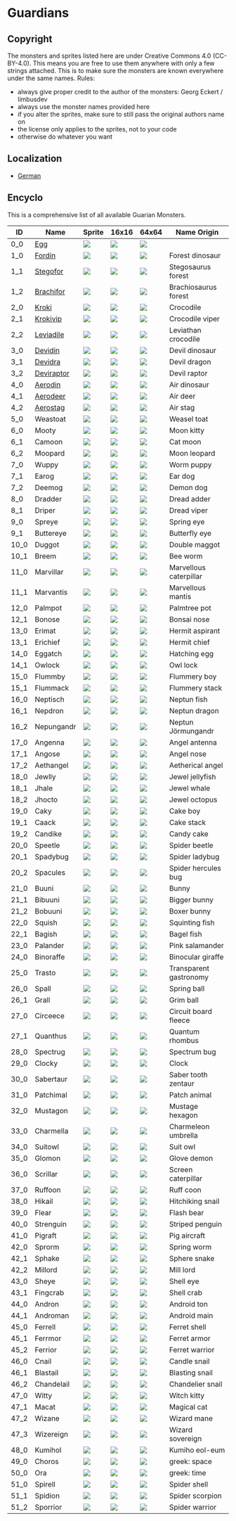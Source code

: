 # Guardians

## Copyright

The monsters and sprites listed here are under Creative Commons 4.0 (CC-BY-4.0). This means you are free to use them anywhere with only a few strings attached. This is to make sure the monsters are known everywhere under the same names. Rules:

* always give proper credit to the author of the monsters: Georg Eckert / limbusdev
* always use the monster names provided here
* if you alter the sprites, make sure to still pass the original authors name on
* the license only applies to the sprites, not to your code
* otherwise do whatever you want

## Localization

* [German](./Guardians_DE.md)

## Encyclo

This is a comprehensive list of all available Guarian Monsters.

|ID         |Name                               |Sprite                 |16x16                  |64x64                  |Name Origin            |
|-----------|-----------------------------------|-----------------------|-----------------------|-----------------------|-----------------------|
|0_0        |[Egg](./encyclo/0_0_Egg.md)        |![](./128x128/0_0.png) |![](./animation_16x16/0_0.gif)   |![](./64x64/0_0.png)   |                       |
|1_0        |[Fordin](./encyclo/1.md)           |![](./128x128/1_0.png) |![](./animation_16x16/1_0.gif)   |![](./64x64/1_0.png)   |Forest dinosaur        |
|1_1        |[Stegofor](./encyclo/1.md)         |![](./128x128/1_1.png) |![](./16x16/1_1.png)   |![](./64x64/0_0.png)   |Stegosaurus forest     |
|1_2        |[Brachifor](./encyclo/1.md)        |![](./128x128/1_2.png) |![](./16x16/1_2.png)   |![](./64x64/0_0.png)   |Brachiosaurus forest   |
|2_0        |[Kroki](./encyclo/2.md)            |![](./128x128/2_0.png) |![](./16x16/2_0.png)   |![](./64x64/0_0.png)   |Crocodile              |
|2_1        |[Krokivip](./encyclo/2.md)         |![](./128x128/2_1.png) |![](./16x16/2_1.png)   |![](./64x64/0_0.png)   |Crocodile viper        |
|2_2        |[Leviadile](./encyclo/2.md)        |![](./128x128/2_2.png) |![](./16x16/2_2.png)   |![](./64x64/0_0.png)   |Leviathan crocodile    |
|3_0        |[Devidin](./encyclo/3.md)          |![](./128x128/3_0.png) |![](./16x16/3_0.png)   |![](./64x64/0_0.png)   |Devil dinosaur         |
|3_1        |[Devidra](./encyclo/3.md)          |![](./128x128/3_1.png) |![](./16x16/3_1.png)   |![](./64x64/0_0.png)   |Devil dragon           |
|3_2        |[Deviraptor](./encyclo/3.md)       |![](./128x128/3_2.png) |![](./16x16/3_2.png)   |![](./64x64/0_0.png)   |Devil raptor           |
|4_0        |[Aerodin](./encyclo/4.md)          |![](./128x128/4_0.png) |![](./16x16/4_0.png)   |![](./64x64/0_0.png)   |Air dinosaur           |
|4_1        |[Aerodeer](./encyclo/4.md)         |![](./128x128/4_1.png) |![](./16x16/4_1.png)   |![](./64x64/0_0.png)   |Air deer               |
|4_2        |[Aerostag](./encyclo/4.md)         |![](./128x128/4_2.png) |![](./16x16/4_2.png)   |![](./64x64/0_0.png)   |Air stag               |
|5_0        |Weastoat                           |![](./128x128/5_0.png) |![](./16x16/5_0.png)   |![](./64x64/0_0.png)   |Weasel toat            |
|6_0        |Mooty                              |![](./128x128/6_0.png) |![](./16x16/6_0.png)   |![](./64x64/0_0.png)   |Moon kitty             |
|6_1        |Camoon                             |![](./128x128/6_1.png) |![](./16x16/6_1.png)   |![](./64x64/0_0.png)   |Cat moon               |
|6_2        |Moopard                            |![](./128x128/6_2.png) |![](./16x16/6_2.png)   |![](./64x64/0_0.png)   |Moon leopard           |
|7_0        |Wuppy                              |![](./128x128/7_0.png) |![](./16x16/7_0.png)   |![](./64x64/0_0.png)   |Worm puppy             |
|7_1        |Earog                              |![](./128x128/7_1.png) |![](./16x16/7_1.png)   |![](./64x64/0_0.png)   |Ear dog                |
|7_2        |Deemog                             |![](./128x128/7_2.png) |![](./16x16/7_2.png)   |![](./64x64/0_0.png)   |Demon dog              |
|8_0        |Dradder                            |![](./128x128/8_0.png) |![](./16x16/8_0.png)   |![](./64x64/0_0.png)   |Dread adder            |
|8_1        |Driper                             |![](./128x128/8_1.png) |![](./16x16/8_1.png)   |![](./64x64/0_0.png)   |Dread viper            |
|9_0        |Spreye                             |![](./128x128/9_0.png) |![](./16x16/9_0.png)   |![](./64x64/0_0.png)   |Spring eye             |
|9_1        |Buttereye                          |![](./128x128/9_1.png) |![](./16x16/9_1.png)   |![](./64x64/0_0.png)   |Butterfly eye          |
|10_0       |Duggot                             |![](./128x128/10_0.png)|![](./16x16/10_0.png)  |![](./64x64/0_0.png)   |Double maggot          |
|10_1       |Breem                              |![](./128x128/10_1.png)|![](./16x16/10_1.png)  |![](./64x64/0_0.png)   |Bee worm               |
|11_0       |Marvillar                          |![](./128x128/11_0.png)|![](./16x16/11_0.png)  |![](./64x64/0_0.png)   |Marvellous caterpillar |
|11_1       |Marvantis                          |![](./128x128/11_1.png)|![](./16x16/11_1.png)  |![](./64x64/0_0.png)   |Marvellous mantis      |
|12_0       |Palmpot                            |![](./128x128/12_0.png)|![](./16x16/12_0.png)  |![](./64x64/0_0.png)   |Palmtree pot           |
|12_1       |Bonose                             |![](./128x128/12_1.png)|![](./16x16/12_1.png)  |![](./64x64/0_0.png)   |Bonsai nose            |
|13_0       |Erimat                             |![](./128x128/13_0.png)|![](./16x16/13_0.png)  |![](./64x64/0_0.png)   |Hermit aspirant        |
|13_1       |Erichief                           |![](./128x128/13_1.png)|![](./16x16/13_1.png)  |![](./64x64/0_0.png)   |Hermit chief           |
|14_0       |Eggatch                            |![](./128x128/14_0.png)|![](./16x16/14_0.png)  |![](./64x64/0_0.png)   |Hatching egg           |
|14_1       |Owlock                             |![](./128x128/14_1.png)|![](./16x16/14_1.png)  |![](./64x64/0_0.png)   |Owl lock               |
|15_0       |Flummby                            |![](./128x128/15_0.png)|![](./16x16/15_0.png)  |![](./64x64/0_0.png)   |Flummery boy           |
|15_1       |Flummack                           |![](./128x128/15_1.png)|![](./16x16/15_1.png)  |![](./64x64/0_0.png)   |Flummery stack         |
|16_0       |Neptisch                           |![](./128x128/16_0.png)|![](./16x16/16_0.png)  |![](./64x64/0_0.png)   |Neptun fish            |
|16_1       |Nepdron                            |![](./128x128/16_1.png)|![](./16x16/16_1.png)  |![](./64x64/0_0.png)   |Neptun dragon          |
|16_2       |Nepungandr                         |![](./128x128/16_2.png)|![](./16x16/16_2.png)  |![](./64x64/0_0.png)   |Neptun Jörmungandr     |
|17_0       |Angenna                            |![](./128x128/17_0.png)|![](./16x16/17_0.png)  |![](./64x64/0_0.png)   |Angel antenna          |
|17_1       |Angose                             |![](./128x128/17_1.png)|![](./16x16/17_1.png)  |![](./64x64/0_0.png)   |Angel nose             |
|17_2       |Aethangel                          |![](./128x128/17_2.png)|![](./16x16/17_2.png)  |![](./64x64/0_0.png)   |Aetherical angel       |
|18_0       |Jewlly                             |![](./128x128/18_0.png)|![](./16x16/18_0.png)  |![](./64x64/0_0.png)   |Jewel jellyfish        |
|18_1       |Jhale                              |![](./128x128/18_1.png)|![](./16x16/18_1.png)  |![](./64x64/0_0.png)   |Jewel whale            |
|18_2       |Jhocto                             |![](./128x128/18_2.png)|![](./16x16/18_2.png)  |![](./64x64/0_0.png)   |Jewel octopus          |
|19_0       |Caky                               |![](./128x128/19_0.png)|![](./16x16/19_0.png)  |![](./64x64/0_0.png)   |Cake boy               |
|19_1       |Caack                              |![](./128x128/19_1.png)|![](./16x16/19_1.png)  |![](./64x64/0_0.png)   |Cake stack             |
|19_2       |Candike                            |![](./128x128/19_2.png)|![](./16x16/19_2.png)  |![](./64x64/0_0.png)   |Candy cake             |
|20_0       |Speetle                            |![](./128x128/20_0.png)|![](./16x16/20_0.png)  |![](./64x64/0_0.png)   |Spider beetle          |
|20_1       |Spadybug                           |![](./128x128/20_1.png)|![](./16x16/20_1.png)  |![](./64x64/0_0.png)   |Spider ladybug         |
|20_2       |Spacules                           |![](./128x128/20_2.png)|![](./16x16/20_2.png)  |![](./64x64/0_0.png)   |Spider hercules bug    |
|21_0       |Buuni                              |![](./128x128/21_0.png)|![](./16x16/21_0.png)  |![](./64x64/0_0.png)   |Bunny                  |
|21_1       |Bibuuni                            |![](./128x128/21_1.png)|![](./16x16/21_1.png)  |![](./64x64/0_0.png)   |Bigger bunny           |
|21_2       |Bobuuni                            |![](./128x128/21_2.png)|![](./16x16/21_2.png)  |![](./64x64/0_0.png)   |Boxer bunny            |
|22_0       |Squish                             |![](./128x128/22_0.png)|![](./16x16/22_0.png)  |![](./64x64/0_0.png)   |Squinting fish         |
|22_1       |Bagish                             |![](./128x128/22_1.png)|![](./16x16/22_1.png)  |![](./64x64/0_0.png)   |Bagel fish             |
|23_0       |Palander                           |![](./128x128/23_0.png)|![](./16x16/23_0.png)  |![](./64x64/0_0.png)   |Pink salamander        |
|24_0       |Binoraffe                          |![](./128x128/24_0.png)|![](./16x16/24_0.png)  |![](./64x64/0_0.png)   |Binocular giraffe      |
|25_0       |Trasto                             |![](./128x128/25_0.png)|![](./16x16/25_0.png)  |![](./64x64/0_0.png)   |Transparent gastronomy |
|26_0       |Spall                              |![](./128x128/26_0.png)|![](./16x16/26_0.png)  |![](./64x64/0_0.png)   |Spring ball            |
|26_1       |Grall                              |![](./128x128/26_1.png)|![](./16x16/26_1.png)  |![](./64x64/0_0.png)   |Grim ball              |
|27_0       |Circeece                           |![](./128x128/27_0.png)|![](./16x16/27_0.png)  |![](./64x64/0_0.png)   |Circuit board fleece   |
|27_1       |Quanthus                           |![](./128x128/27_1.png)|![](./16x16/27_1.png)  |![](./64x64/0_0.png)   |Quantum rhombus        |
|28_0       |Spectrug                           |![](./128x128/28_0.png)|![](./16x16/28_0.png)  |![](./64x64/0_0.png)   |Spectrum bug           |
|29_0       |Clocky                             |![](./128x128/29_0.png)|![](./16x16/29_0.png)  |![](./64x64/0_0.png)   |Clock                  |
|30_0       |Sabertaur                          |![](./128x128/30_0.png)|![](./16x16/30_0.png)  |![](./64x64/0_0.png)   |Saber tooth zentaur    |
|31_0       |Patchimal                          |![](./128x128/31_0.png)|![](./16x16/31_0.png)  |![](./64x64/0_0.png)   |Patch animal           |
|32_0       |Mustagon                           |![](./128x128/32_0.png)|![](./16x16/32_0.png)  |![](./64x64/0_0.png)   |Mustage hexagon        |
|33_0       |Charmella                          |![](./128x128/33_0.png)|![](./16x16/33_0.png)  |![](./64x64/0_0.png)   |Charmeleon umbrella    |
|34_0       |Suitowl                            |![](./128x128/34_0.png)|![](./16x16/34_0.png)  |![](./64x64/0_0.png)   |Suit owl               |
|35_0       |Glomon                             |![](./128x128/35_0.png)|![](./16x16/35_0.png)  |![](./64x64/0_0.png)   |Glove demon            |
|36_0       |Scrillar                           |![](./128x128/36_0.png)|![](./16x16/36_0.png)  |![](./64x64/0_0.png)   |Screen caterpillar     |
|37_0       |Ruffoon                            |![](./128x128/37_0.png)|![](./16x16/37_0.png)  |![](./64x64/0_0.png)   |Ruff coon              |
|38_0       |Hikail                             |![](./128x128/38_0.png)|![](./16x16/38_0.png)  |![](./64x64/0_0.png)   |Hitchiking snail       |
|39_0       |Flear                              |![](./128x128/39_0.png)|![](./16x16/39_0.png)  |![](./64x64/0_0.png)   |Flash bear             |
|40_0       |Strenguin                          |![](./128x128/40_0.png)|![](./16x16/40_0.png)  |![](./64x64/0_0.png)   |Striped penguin        |
|41_0       |Pigraft                            |![](./128x128/41_0.png)|![](./16x16/41_0.png)  |![](./64x64/0_0.png)   |Pig aircraft           |
|42_0       |Sprorm                             |![](./128x128/42_0.png)|![](./16x16/42_0.png)  |![](./64x64/0_0.png)   |Spring worm            |
|42_1       |Sphake                             |![](./128x128/42_1.png)|![](./16x16/42_1.png)  |![](./64x64/0_0.png)   |Sphere snake           |
|42_2       |Millord                            |![](./128x128/42_2.png)|![](./16x16/42_2.png)  |![](./64x64/0_0.png)   |Mill lord              |
|43_0       |Sheye                              |![](./128x128/43_0.png)|![](./16x16/43_0.png)  |![](./64x64/0_0.png)   |Shell eye              |
|43_1       |Fingcrab                           |![](./128x128/43_1.png)|![](./16x16/43_1.png)  |![](./64x64/0_0.png)   |Shell crab             |
|44_0       |Andron                             |![](./128x128/44_0.png)|![](./16x16/44_0.png)  |![](./64x64/0_0.png)   |Android ton            |
|44_1       |Androman                           |![](./128x128/44_1.png)|![](./16x16/44_1.png)  |![](./64x64/0_0.png)   |Android main           |
|45_0       |Ferrell                            |![](./128x128/45_0.png)|![](./16x16/45_0.png)  |![](./64x64/0_0.png)   |Ferret shell           |
|45_1       |Ferrmor                            |![](./128x128/45_1.png)|![](./16x16/45_1.png)  |![](./64x64/0_0.png)   |Ferret armor           |
|45_2       |Ferrior                            |![](./128x128/45_2.png)|![](./16x16/45_2.png)  |![](./64x64/0_0.png)   |Ferret warrior         |
|46_0       |Cnail                              |![](./128x128/46_0.png)|![](./16x16/46_0.png)  |![](./64x64/0_0.png)   |Candle snail           |
|46_1       |Blastail                           |![](./128x128/46_1.png)|![](./16x16/46_1.png)  |![](./64x64/0_0.png)   |Blasting snail         |
|46_2       |Chandelail                         |![](./128x128/46_2.png)|![](./16x16/46_2.png)  |![](./64x64/0_0.png)   |Chandelier snail       |
|47_0       |Witty                              |![](./128x128/47_0.png)|![](./16x16/47_0.png)  |![](./64x64/0_0.png)   |Witch kitty            |
|47_1       |Macat                              |![](./128x128/47_1.png)|![](./16x16/47_1.png)  |![](./64x64/0_0.png)   |Magical cat            |
|47_2       |Wizane                             |![](./128x128/47_2.png)|![](./16x16/47_2.png)  |![](./64x64/0_0.png)   |Wizard mane            |
|47_3       |Wizereign                          |![](./128x128/47_3.png)|![](./16x16/47_3.png)  |![](./64x64/0_0.png)   |Wizard sovereign       |
|48_0       |Kumihol                            |![](./128x128/48_0.png)|![](./16x16/48_0.png)  |![](./64x64/0_0.png)   |Kumiho eol-eum         |
|49_0       |Choros                             |![](./128x128/49_0.png)|![](./16x16/49_0.png)  |![](./64x64/0_0.png)   |greek: space           |
|50_0       |Ora                                |![](./128x128/50_0.png)|![](./16x16/50_0.png)  |![](./64x64/0_0.png)   |greek: time            |
|51_0       |Spirell                            |![](./128x128/51_0.png)|![](./16x16/51_0.png)  |![](./64x64/0_0.png)   |Spider shell           |
|51_1       |Spidion                            |![](./128x128/51_1.png)|![](./animation_16x16/51_1.gif)  |![](./64x64/0_0.png)   |Spider scorpion        |
|51_2       |Sporrior                           |![](./128x128/51_2.png)|![](./animation_16x16/51_2.gif)  |![](./64x64/0_0.png)   |Spider warrior         |































